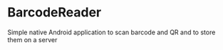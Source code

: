 # BarcodeReader
Simple native Android application to scan barcode and QR and to store them on a server

